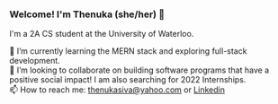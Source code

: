 ### Welcome! I'm Thenuka (she/her) 👋

I'm a 2A CS student at the University of Waterloo.

🌱 I’m currently learning the MERN stack and exploring full-stack development. 
<br>
👯 I’m looking to collaborate on building software programs that have a positive social impact! I am also searching for 2022 Internships.
<br>
📫 How to reach me: thenukasiva@yahoo.com or [Linkedin](https://www.linkedin.com/in/thenukasiva/)
<br>




